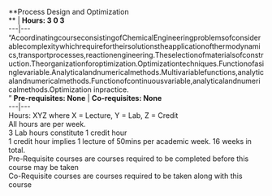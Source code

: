 **Process Design and Optimization  
** | **Hours: 3 0 3**  
---|---  
“AcoordinatingcourseconsistingofChemicalEngineeringproblemsofconsiderablecomplexitywhichrequirefortheirsolutionstheapplicationofthermodynamics,transportprocesses,reactionengineering.Theselectionofmaterialsofconstruction.Theorganizationforoptimization.Optimizationtechniques.Functionofasinglevariable.Analyticalandnumericalmethods.Multivariablefunctions,analyticalandnumericalmethods.Functionofcontinuousvariable,analyticalandnumericalmethods.Optimization inpractice.  
” 
**Pre-requisites: None** | **Co-requisites: None**  
---|---  
Hours: XYZ where X = Lecture, Y = Lab, Z = Credit  
All hours are per week.  
3 Lab hours constitute 1 credit hour  
1 credit hour implies 1 lecture of 50mins per academic week. 16 weeks in total.  
Pre-Requisite courses are courses required to be completed before this course may be taken  
Co-Requisite courses are courses required to be taken along with this course
